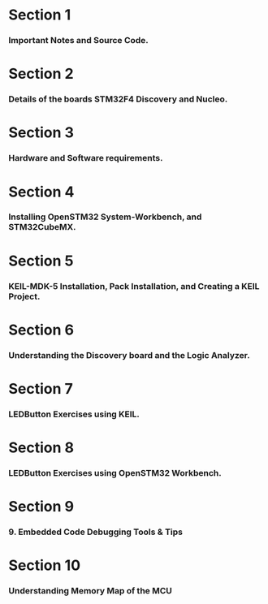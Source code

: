 # Section 1
### Important Notes and Source Code.

# Section 2
### Details of the boards STM32F4 Discovery and Nucleo.

# Section 3
### Hardware and Software requirements.

# Section 4
### Installing OpenSTM32 System-Workbench, and STM32CubeMX.

# Section 5
### KEIL-MDK-5 Installation, Pack Installation, and Creating a KEIL Project.

# Section 6
### Understanding the Discovery board and the Logic Analyzer.

# Section 7
### LEDButton Exercises using KEIL.

# Section 8
### LEDButton Exercises using OpenSTM32 Workbench.

# Section 9
### 9. Embedded Code Debugging Tools & Tips

# Section 10
### Understanding Memory Map of the MCU